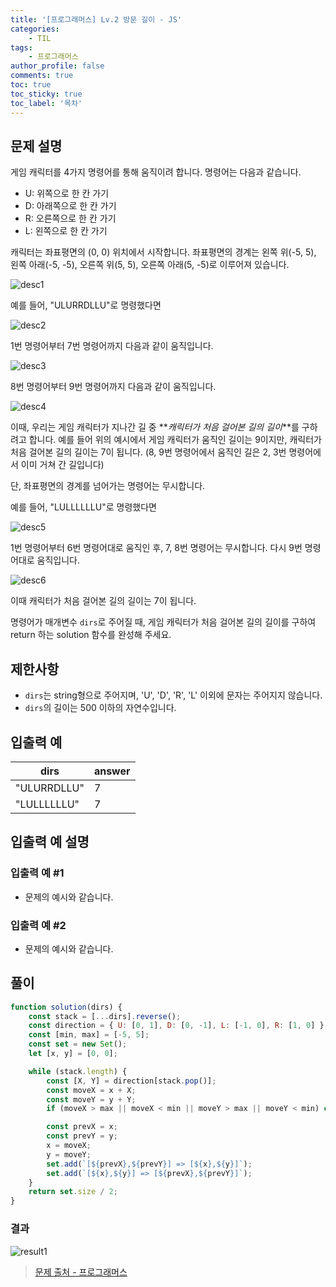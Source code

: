 ```yaml
---
title: '[프로그래머스] Lv.2 방문 길이 - JS'
categories:
    - TIL
tags:
    - 프로그래머스
author_profile: false
comments: true
toc: true
toc_sticky: true
toc_label: '목차'
---
```


## 문제 설명

게임 캐릭터를 4가지 명령어를 통해 움직이려 합니다. 명령어는 다음과 같습니다.

-   U: 위쪽으로 한 칸 가기
-   D: 아래쪽으로 한 칸 가기
-   R: 오른쪽으로 한 칸 가기
-   L: 왼쪽으로 한 칸 가기

캐릭터는 좌표평면의 (0, 0) 위치에서 시작합니다. 좌표평면의 경계는 왼쪽 위(-5, 5), 왼쪽 아래(-5, -5), 오른쪽 위(5, 5), 오른쪽 아래(5, -5)로 이루어져 있습니다.

![desc1](/assets/images/2024/01/04/algorithm-118-desc1.png)

예를 들어, "ULURRDLLU"로 명령했다면

![desc2](/assets/images/2024/01/04/algorithm-118-desc2.png)

1번 명령어부터 7번 명령어까지 다음과 같이 움직입니다.

![desc3](/assets/images/2024/01/04/algorithm-118-desc3.png)

8번 명령어부터 9번 명령어까지 다음과 같이 움직입니다.

![desc4](/assets/images/2024/01/04/algorithm-118-desc4.png)

이때, 우리는 게임 캐릭터가 지나간 길 중 **_캐릭터가 처음 걸어본 길의 길이_**를 구하려고 합니다. 예를 들어 위의 예시에서 게임 캐릭터가 움직인 길이는 9이지만, 캐릭터가 처음 걸어본 길의 길이는 7이 됩니다. (8, 9번 명령어에서 움직인 길은 2, 3번 명령어에서 이미 거쳐 간 길입니다)

단, 좌표평면의 경계를 넘어가는 명령어는 무시합니다.

예를 들어, "LULLLLLLU"로 명령했다면

![desc5](/assets/images/2024/01/04/algorithm-118-desc5.png)

1번 명령어부터 6번 명령어대로 움직인 후, 7, 8번 명령어는 무시합니다. 다시 9번 명령어대로 움직입니다.

![desc6](/assets/images/2024/01/04/algorithm-118-desc6.png)

이때 캐릭터가 처음 걸어본 길의 길이는 7이 됩니다.

명령어가 매개변수 `dirs`로 주어질 때, 게임 캐릭터가 처음 걸어본 길의 길이를 구하여 return 하는 solution 함수를 완성해 주세요.

## 제한사항

-   `dirs`는 string형으로 주어지며, 'U', 'D', 'R', 'L' 이외에 문자는 주어지지 않습니다.
-   `dirs`의 길이는 500 이하의 자연수입니다.

## 입출력 예

| dirs        | answer |
| ----------- | ------ |
| "ULURRDLLU" | 7      |
| "LULLLLLLU" | 7      |

## 입출력 예 설명

### 입출력 예 #1

-   문제의 예시와 같습니다.

### 입출력 예 #2

-   문제의 예시와 같습니다.

## 풀이

```javascript
function solution(dirs) {
    const stack = [...dirs].reverse();
    const direction = { U: [0, 1], D: [0, -1], L: [-1, 0], R: [1, 0] };
    const [min, max] = [-5, 5];
    const set = new Set();
    let [x, y] = [0, 0];

    while (stack.length) {
        const [X, Y] = direction[stack.pop()];
        const moveX = x + X;
        const moveY = y + Y;
        if (moveX > max || moveX < min || moveY > max || moveY < min) continue;

        const prevX = x;
        const prevY = y;
        x = moveX;
        y = moveY;
        set.add(`[${prevX},${prevY}] => [${x},${y}]`);
        set.add(`[${x},${y}] => [${prevX},${prevY}]`);
    }
    return set.size / 2;
}
```

### 결과

![result1](/assets/images/2024/01/04/algorithm-118-result1.png)

> [문제 출처 - 프로그래머스](https://school.programmers.co.kr/learn/courses/30/lessons/49994)
